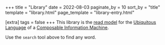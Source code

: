 +++
title = "Library"
date = 2022-08-03
paginate_by = 10
sort_by = "title"
template = "library.html"
page_template = "library-entry.html"

[extra]
  tags = false
+++
This library is the [read model](/library/read-model) for the [Ubiquitous Language](/library/ubiquitous-language) of a [Composable Information Machine](/library/cim).

Use the `search` tool above to find any word.